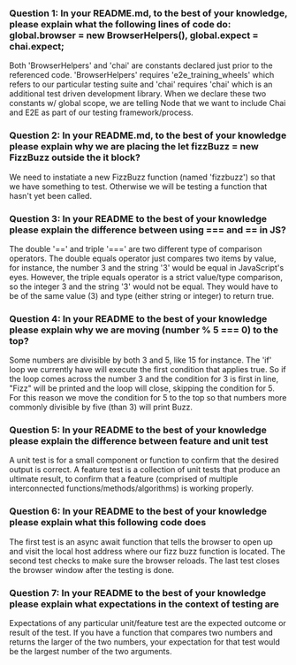 ### Question 1: In your README.md, to the best of your knowledge, please explain what the following lines of code do: global.browser = new BrowserHelpers(), global.expect = chai.expect;

Both 'BrowserHelpers' and 'chai' are constants declared just prior to the referenced code.  'BrowserHelpers' requires 'e2e_training_wheels' which refers to our particular testing suite and 'chai' requires 'chai' which is an additional test driven development library.  When we declare these two constants w/ global scope, we are telling Node that we want to include Chai and E2E as part of our testing framework/process.

### Question 2: In your README.md, to the best of your knowledge please explain why we are placing the let fizzBuzz = new FizzBuzz outside the it block?

We need to instatiate a new FizzBuzz function (named 'fizzbuzz') so that we have something to test.  Otherwise we will be testing a function that hasn't yet been called.

### Question 3: In your README to the best of your knowledge please explain the difference between using === and == in JS?

The double '==' and triple '===' are two different type of comparison operators.  The double equals operator just compares two items by value, for instance, the number 3 and the string '3' would be equal in JavaScript's eyes.  However, the triple equals operator is a strict value/type comparison, so the integer 3 and the string '3' would not be equal.  They would have to be of the same value (3) and type (either string or integer) to return true.

### Question 4: In your README to the best of your knowledge please explain why we are moving (number % 5 === 0) to the top?

Some numbers are divisible by both 3 and 5, like 15 for instance.  The 'if' loop we currently have will execute the first condition that applies true.  So if the loop comes across the number 3 and the condition for 3 is first in line, "Fizz" will be printed and the loop will close, skipping the condition for 5.  For this reason we move the condition for 5 to the top so that numbers more commonly divisible by five (than 3) will print Buzz.

### Question 5: In your README to the best of your knowledge please explain the difference between feature and unit test

A unit test is for a small component or function to confirm that the desired output is correct.  A feature test is a collection of unit tests that produce an ultimate result, to confirm that a feature (comprised of multiple interconnected functions/methods/algorithms) is working properly.

### Question 6: In your README to the best of your knowledge please explain what this following code does

The first test is an async await function that tells the browser to open up and visit the local host address where our fizz buzz function is located.  The second test checks to make sure the browser reloads.  The last test closes the browser window after the testing is done.

### Question 7: In your README to the best of your knowledge please explain what expectations in the context of testing are

Expectations of any particular unit/feature test are the expected outcome or result of the test. If you have a function that compares two numbers and returns the larger of the two numbers, your expectation for that test would be the largest number of the two arguments.

